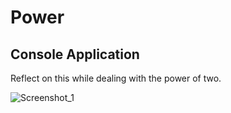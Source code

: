 # Power
## Console Application

Reflect on this while dealing with the power of two.

![Screenshot_1](https://github.com/baxtiyor-yu/power/assets/170466856/355f066a-1b04-4517-9137-08e5b4e3ea20)